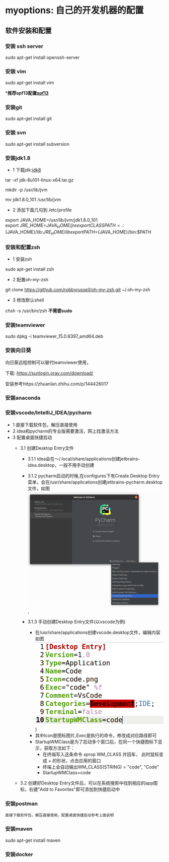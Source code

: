 # myoptions: 自己的开发机器的配置

## 软件安装和配置

### 安装 ssh server
sudo apt-get install openssh-server

### 安装 vim 
sudo apt-get install vim

***推荐spf13配置[spf13](https://github.com/spf13/spf13-vim)**

### 安装git
sudo apt-get install git

### 安装 svn
sudo apt-get install subversion 

### 安装jdk1.8
- 1 下载jdk:[jdk8](http://www.oracle.com/technetwork/java/javase/downloads/jdk8-downloads-2133151.html)

tar -xf jdk-8u101-linux-x64.tar.gz

mkdir -p /usr/lib/jvm

mv jdk1.8.0_101 /usr/lib/jvm

- 2 添加下面几句到 /etc/profile

export JAVA_HOME=/usr/lib/jvm/jdk1.8.0_101   
export JRE_HOME=${JAVA_HOME}/jre    
export CLASSPATH=.:${JAVA_HOME}/lib:${JRE_HOME}/lib    
export PATH=${JAVA_HOME}/bin:$PATH

### 安装和配置zsh
- 1 安装zsh

sudo apt-get install zsh

- 2 配置oh-my-zsh

git clone https://github.com/robbyrussell/oh-my-zsh.git ~/.oh-my-zsh

- 3 修改默认shell

chsh -s /usr/bin/zsh   **不需要sudo**


### 安装teamviewer
sudo dpkg -i teamviewer_15.0.8397_amd64.deb

### 安装向日葵
向日葵远程控制可以替代teamviewer使用，

下载: https://sunlogin.oray.com/download/

安装参考https://zhuanlan.zhihu.com/p/144426017

### 安装anaconda

### 安装vscode/IntelliJ_IDEA/pycharm
- 1 直接下载软件包，解压直接使用
- 2 idea和pycharm的专业版需要激活，网上找激活方法
- 3 配置桌面快捷启动
    * 3.1 创建Desktop Entry文件
        * 3.1.1 idea会在～/.local/share/applications创建jetbrains-idea.desktop，一般不用手动创建
        * 3.1.2 pycharm启动的时候,在configures下有Create Desktop Entry菜单，会在/usr/share/applications创建jetbrains-pycharm.desktop文件，如图![pycharm](pycharm_desktop.png),
        * 3.1.3 手动创建Desktop Entry文件(以vscode为例)

            * 在/usr/share/applications创建vscode.desktop文件，编辑内容如图![vscode](vscode_desktop.png))
            * 其中Icon是图标图片,Exec是执行的命令，修改成对应路径即可
            * StartupWMClass是为了启动多个窗口后，在同一个快捷图标下显示，获取方法如下：
                * 在终端写入这条命令 xprop WM_CLASS 并回车， 此时鼠标变成 + 的形状，点击应用的窗口
                * 终端上会自动输出WM_CLASS(STRING) = "code", "Code"
                * StartupWMClass=code

    * 3.2 创建好Desktop Entry文件后，可以在系统搜索中找到相应的app图标，右键"Add to Favorites"即可添加到快捷启动中

### 安装postman
    直接下载软件包，解压直接使用，配置桌面快捷启动参考上面说明

### 安装maven

sudo apt-get install maven

### 安装docker  

